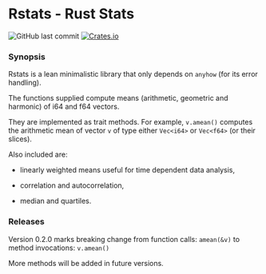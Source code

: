 # Rstats - Rust Stats
![GitHub last commit](https://img.shields.io/github/last-commit/liborty/rstats)
[![Crates.io](https://img.shields.io/crates/v/rstats)](https://docs.rs/rstats)
### Synopsis

Rstats is a lean minimalistic library that only depends on `anyhow` (for its error handling).

The functions supplied compute means (arithmetic, geometric and harmonic) of i64 and f64 vectors. 

They are implemented as trait methods. For example, `v.amean()` computes the arithmetic mean of vector `v` of type either `Vec<i64>` or `Vec<f64>` (or their slices).

Also included are:

* linearly weighted means useful for time dependent data analysis,

* correlation and autocorrelation,

* median and quartiles.

### Releases 
Version 0.2.0 marks breaking change from function calls: `amean(&v)` to method invocations: `v.amean()`

More methods will be added in future versions.